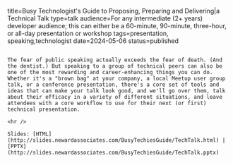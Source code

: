 title=Busy Technologist's Guide to Proposing, Preparing and Delivering|a Technical Talk
type=talk
audience=For any intermediate (2+ years) developer audience; this can either be a 60-minute, 90-minute, three-hour, or all-day presentation or workshop
tags=presentation, speaking,technologist
date=2024-05-06
status=published
~~~~~~

The fear of public speaking actually exceeds the fear of death. (And the dentist.) But speaking to a group of technical peers can also be one of the most rewarding and career-enhancing things you can do. Whether it's a "brown bag" at your company, a local Meetup user group talk, or a conference presentation, there's a core set of tools and ideas that can make your talk look good, and we'll go over them, talk about their efficacy in a variety of different situations, and leave attendees with a core workflow to use for their next (or first) technical presentation.
    
<hr />

Slides: [HTML](http://slides.newardassociates.com/BusyTechiesGuide/TechTalk.html) | [PPTX](http://slides.newardassociates.com/BusyTechiesGuide/TechTalk.pptx)
